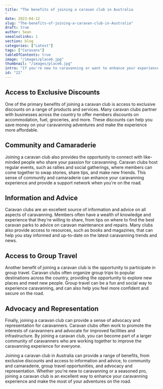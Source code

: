 ```yaml
---
title: "The benefits of joining a caravan club in Australia
"
date: 2023-04-12
slug: "The-benefits-of-joining-a-caravan-club-in-Australia"
draft: true
author: Sean
seealsolinks: 1
section: blog
categories: ["Latest"]
tags: ["Caravans"]
tableOfContents: true
image: "/images/place6.jpg"
thumbnail: "/images/place6.jpg"
intro: "If you're new to caravanning or want to enhance your experience, joining a caravan club is an excellent option. "
id: "22"
---
```


## Access to Exclusive Discounts

One of the primary benefits of joining a caravan club is access to exclusive discounts on a range of products and services. Many caravan clubs partner with businesses across the country to offer members discounts on accommodation, fuel, groceries, and more. These discounts can help you save money on your caravanning adventures and make the experience more affordable.

## Community and Camaraderie

Joining a caravan club also provides the opportunity to connect with like-minded people who share your passion for caravanning. Caravan clubs host regular events, such as rallies and social gatherings, where members can come together to swap stories, share tips, and make new friends. This sense of community and camaraderie can enhance your caravanning experience and provide a support network when you're on the road.

## Information and Advice

Caravan clubs are an excellent source of information and advice on all aspects of caravanning. Members often have a wealth of knowledge and experience that they're willing to share, from tips on where to find the best caravan parks to advice on caravan maintenance and repairs. Many clubs also provide access to resources, such as books and magazines, that can help you stay informed and up-to-date on the latest caravanning trends and news.

## Access to Group Travel

Another benefit of joining a caravan club is the opportunity to participate in group travel. Caravan clubs often organize group trips to popular destinations across the country, providing the opportunity to explore new places and meet new people. Group travel can be a fun and social way to experience caravanning, and can also help you feel more confident and secure on the road.

## Advocacy and Representation

Finally, joining a caravan club can provide a sense of advocacy and representation for caravanners. Caravan clubs often work to promote the interests of caravanners and advocate for improved facilities and infrastructure. By joining a caravan club, you can become part of a larger community of caravanners who are working together to improve the caravanning experience for everyone.

Joining a caravan club in Australia can provide a range of benefits, from exclusive discounts and access to information and advice, to community and camaraderie, group travel opportunities, and advocacy and representation. Whether you're new to caravanning or a seasoned pro, joining a caravan club is an excellent way to enhance your caravanning experience and make the most of your adventures on the road.

